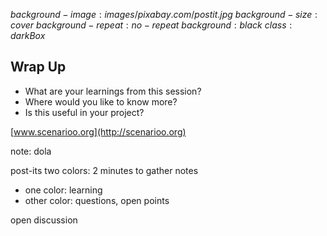 $background-image:images/pixabay.com/postit.jpg$
$background-size:cover$
$background-repeat:no-repeat$
$background:black$
$class:darkBox$


## Wrap Up

- What are your learnings from this session?
- Where would you like to know more?
- Is this useful in your project?


[www.scenarioo.org](http://scenarioo.org)

note:
dola

post-its two colors: 2 minutes to gather notes
 - one color: learning
 - other color: questions, open points
 
open discussion